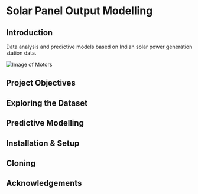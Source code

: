 # Solar Panel Output Modelling

Introduction
---

Data analysis and predictive models based on Indian solar power generation station data.

![Image of Motors](https://github.com/PMetcalf/electric_motor_thermal_modelling/blob/master/Miscellaneous/shutterstock_349645442.jpg)

Project Objectives
---

Exploring the Dataset
---

Predictive Modelling
---

Installation & Setup
---

Cloning
---

Acknowledgements
---